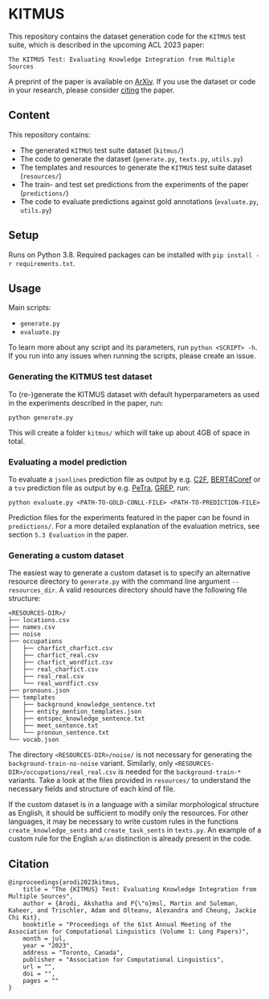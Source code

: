 # KITMUS

This repository contains the dataset generation code for the `KITMUS` test suite, which is described in the upcoming ACL 2023 paper:

```
The KITMUS Test: Evaluating Knowledge Integration from Multiple Sources
```

A preprint of the paper is available on [ArXiv](https://arxiv.org/abs/2212.08192). If you use the dataset or code in your research, please consider [citing](https://github.com/mpoemsl/kitmus#citation) the paper.

## Content

This repository contains:

* The generated `KITMUS` test suite dataset (`kitmus/`)
* The code to generate the dataset (`generate.py`, `texts.py`, `utils.py`)
* The templates and resources to generate the `KITMUS` test suite dataset (`resources/`)
* The train- and test set predictions from the experiments of the paper (`predictions/`)
* The code to evaluate predictions against gold annotations (`evaluate.py`, `utils.py`)

## Setup

Runs on Python 3.8. Required packages can be installed with `pip install -r requirements.txt`.

## Usage

Main scripts:

* `generate.py`
* `evaluate.py`

To learn more about any script and its parameters, run `python <SCRIPT> -h`. If you run into any issues when running the scripts, please create an issue.

### Generating the KITMUS test dataset

To (re-)generate the KITMUS dataset with default hyperparameters as used in the experiments described in the paper, run:

```
python generate.py
```

This will create a folder `kitmus/` which will take up about 4GB of space in total.

### Evaluating a model prediction

To evaluate a `jsonlines` prediction file as output by e.g. [C2F](https://github.com/kentonl/e2e-coref/), [BERT4Coref](https://github.com/mandarjoshi90/coref) or a `tsv` prediction file as output by e.g. [PeTra](https://github.com/shtoshni/petra), [GREP](https://github.com/sattree/gap), run:

```
python evaluate.py <PATH-TO-GOLD-CONLL-FILE> <PATH-TO-PREDICTION-FILE>
```

Prediction files for the experiments featured in the paper can be found in `predictions/`. For a more detailed explanation of the evaluation metrics, see section `5.3 Evaluation` in the paper.

### Generating a custom dataset

The easiest way to generate a custom dataset is to specify an alternative resource directory to `generate.py` with the command line argument `--resources_dir`. A valid resources directory should have the following file structure:

```
<RESOURCES-DIR>/
├── locations.csv
├── names.csv
├── noise
├── occupations
│   ├── charfict_charfict.csv
│   ├── charfict_real.csv
│   ├── charfict_wordfict.csv
│   ├── real_charfict.csv
│   ├── real_real.csv
│   └── real_wordfict.csv
├── pronouns.json
├── templates
│   ├── background_knowledge_sentence.txt
│   ├── entity_mention_templates.json
│   ├── entspec_knowledge_sentence.txt
│   ├── meet_sentence.txt
│   └── pronoun_sentence.txt
└── vocab.json

```

The directory `<RESOURCES-DIR>/noise/` is not necessary for generating the `background-train-no-noise` variant. Similarly, only `<RESOURCES-DIR>/occupations/real_real.csv` is needed for the `background-train-*` variants. Take a look at the files provided in `resources/` to understand the necessary fields and structure of each kind of file.

If the custom dataset is in a language with a similar morphological structure as English, it should be sufficient to modify only the resources. For other languages, it may be necessary to write custom rules in the functions `create_knowledge_sents` and `create_task_sents` in `texts.py`. An example of a custom rule for the English `a/an` distinction is already present in the code.

## Citation

```
@inproceedings{arodi2023kitmus,
    title = "The {KITMUS} Test: Evaluating Knowledge Integration from
Multiple Sources",
    author = {Arodi, Akshatha and P{\"o}msl, Martin and Suleman, Kaheer, and Trischler, Adam and Olteanu, Alexandra and Cheung, Jackie Chi Kit},
    booktitle = "Proceedings of the 61st Annual Meeting of the Association for Computational Linguistics (Volume 1: Long Papers)",
    month = jul,
    year = "2023",
    address = "Toronto, Canada",
    publisher = "Association for Computational Linguistics",
    url = "",
    doi = "",
    pages = ""
}
```

